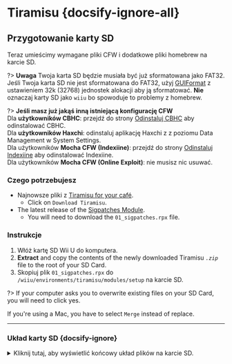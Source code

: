 # Tiramisu {docsify-ignore-all}

## Przygotowanie karty SD

Teraz umieścimy wymagane pliki CFW i dodatkowe pliki homebrew na karcie SD.

?> **Uwaga** Twoja karta SD będzie musiała być już sformatowana jako FAT32. Jeśli Twoja karta SD nie jest sformatowana do FAT32, użyj [GUIFormat](http://ridgecrop.co.uk/index.htm?guiformat.htm) z ustawieniem 32k (32768) jednostek alokacji aby ją sformatować. **Nie** oznaczaj karty SD jako `wiiu` bo spowoduje to problemy z homebrew.

?> **Jeśli masz już jakąś inną istniejącą konfigurację CFW** </br> Dla **użytkowników CBHC**: przejdź do strony [Odinstaluj CBHC](../uninstall-cbhc) aby odinstalować CBHC. </br> Dla **użytkowników Haxchi**: odinstaluj aplikację Haxchi z z poziomu Data Management w System Settings. </br> Dla użytkowników **Mocha CFW (Indexiine)**: przejdź do strony [Odinstaluj Indexiine](../uninstall-indexiine) aby odinstalować Indexiine. </br> Dla użytkowników **Mocha CFW (Online Exploit)**: nie musisz nic usuwać.

### Czego potrzebujesz

- Najnowsze pliki z [Tiramisu for your café](https://tiramisu.foryour.cafe).
    - Click on `Download Tiramisu`.
- The latest release of the [Sigpatches Module](https://github.com/marco-calautti/SigpatchesModuleWiiU/releases).
    - You will need to download the `01_sigpatches.rpx` file.

### Instrukcje

1. Włóż kartę SD Wii U do komputera.
1. **Extract** and copy the contents of the newly downloaded Tiramisu *`.zip`* file to the root of your SD Card.
1. Skopiuj plik `01_sigpatches.rpx` do `/wiiu/environments/tiramisu/modules/setup` na karcie SD.

?> If your computer asks you to overwrite existing files on your SD Card, you will need to click yes.

   If you're using a Mac, you have to select `Merge` instead of replace.

----------

### Układ karty SD {docsify-ignore}

<details>
<summary>Kliknij tutaj, aby wyświetlić końcowy układ plików na karcie SD.</summary>

```
💾sd:
 ┣ 📂wiiu
 ┃ ┣ 📂apps
 ┃ ┃ ┣ 📂homebrew_launcher
 ┃ ┃ ┃ ┣ 📜homebrew_launcher.elf
 ┃ ┃ ┃ ┣ 📜icon.png
 ┃ ┃ ┃ ┗ 📜meta.xml
 ┃ ┃ ┣ 📜PayloadLoaderInstaller.wuhb
 ┃ ┃ ┗ (All other apps should be here too)
 ┃ ┣ 📂environments
 ┃ ┃ ┣ 📂installer
 ┃ ┃ ┃ ┗ 📂modules
 ┃ ┃ ┃   ┗ 📂setup
 ┃ ┃ ┃     ┣ 📜00_mocha.rpx
 ┃ ┃ ┃     ┗ 📜90_launch_installer.rpx
 ┃ ┃ ┗ 📂tiramisu
 ┃ ┃   ┣ 📂modules
 ┃ ┃   ┃ ┗ 📂setup
 ┃ ┃   ┃   ┣ 📜00_mocha.rpx
 ┃ ┃   ┃   ┣ 📜01_sigpatches.rpx
 ┃ ┃   ┃   ┣ 📜50_hbl_installer.rpx
 ┃ ┃   ┃   ┗ 📜99_autoboot.rpx
 ┃ ┃   ┗ 📜root.rpx
 ┃ ┣ 📂payloads
 ┃ ┃ ┣ 📂default
 ┃ ┃ ┃ ┗ 📜payload.elf
 ┃ ┃ ┣ 📂fw_img_loader 
 ┃ ┃ ┃ ┗ 📜payload.elf
 ┃ ┃ ┗ 📂nanddumper
 ┃ ┃   ┗ 📜payload.elf
 ┃ ┣ 📜payload.rpx
 ┃ ┗ 📜payload.elf
 ┗ 📜versions.json
```

</details>
